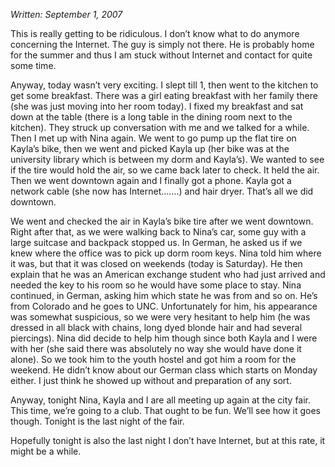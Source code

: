*Written: September 1, 2007*

This is really getting to be ridiculous. I don’t know what to do anymore concerning the Internet. The guy is simply not there. He is probably home for the summer and thus I am stuck without Internet and contact for quite some time.

Anyway, today wasn’t very exciting. I slept till 1, then went to the kitchen to get some breakfast. There was a girl eating breakfast with her family there (she was just moving into her room today). I fixed my breakfast and sat down at the table (there is a long table in the dining room next to the kitchen). They struck up conversation with me and we talked for a while. Then I met up with Nina again. We went to go pump up the flat tire on Kayla’s bike, then we went and picked Kayla up (her bike was at the university library which is between my dorm and Kayla’s). We wanted to see if the tire would hold the air, so we came back later to check. It held the air. Then we went downtown again and I finally got a phone. Kayla got a network cable (she now has Internet…….) and hair dryer. That’s all we did downtown.

We went and checked the air in Kayla’s bike tire after we went downtown. Right after that, as we were walking back to Nina’s car, some guy with a large suitcase and backpack stopped us. In German, he asked us if we knew where the office was to pick up dorm room keys. Nina told him where it was, but that it was closed on weekends (today is Saturday). He then explain that he was an American exchange student who had just arrived and needed the key to his room so he would have some place to stay. Nina continued, in German, asking him which state he was from and so on. He’s from Colorado and he goes to UNC. Unfortunately for him, his appearance was somewhat suspicious, so we were very hesitant to help him (he was dressed in all black with chains, long dyed blonde hair and had several piercings). Nina did decide to help him though since both Kayla and I were with her (she said there was absolutely no way she would have done it alone). So we took him to the youth hostel and got him a room for the weekend. He didn’t know about our German class which starts on Monday either. I just think he showed up without and preparation of any sort.

Anyway, tonight Nina, Kayla and I are all meeting up again at the city fair. This time, we’re going to a club. That ought to be fun. We’ll see how it goes though. Tonight is the last night of the fair.

Hopefully tonight is also the last night I don’t have Internet, but at this rate, it might be a while.